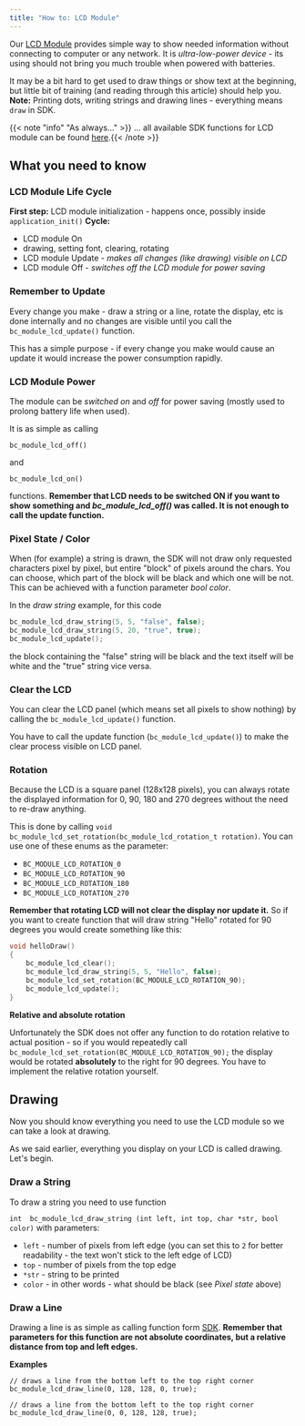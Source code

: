 ```yaml
---
title: "How to: LCD Module"
---
```


Our [LCD Module](../../hardware/about-lcd-module/) provides simple way to show needed information without connecting to computer or any network. It is *ultra-low-power device* - its using should not bring you much trouble when powered with batteries. 

It may be a bit hard to get used to draw things or show text at the beginning, but little bit of training (and reading through this article) should help you.
**Note:** Printing dots, writing strings and drawing lines - everything means `draw` in SDK.  


{{< note "info" "As always..." >}}
... all available SDK functions for LCD module can be found [here](http://sdk.bigclown.com/group__bc__module__lcd.html).{{< /note >}}

## What you need to know

### LCD Module Life Cycle

**First step:**  LCD module initialization - happens once, possibly inside ```application_init()```
**Cycle:**

- LCD module On
- drawing, setting font, clearing, rotating
- LCD module Update - *makes all changes (like drawing) visible on LCD* 
- LCD module Off - *switches off the LCD module for power saving*

### Remember to Update
Every change you make - draw a string or a line, rotate the display, etc is done internally and no changes are visible until you call the ```bc_module_lcd_update()``` function.

This has a simple purpose - if every change you make would cause an update it would increase the power consumption rapidly. 


### LCD Module Power
The module can be *switched on* and *off* for power saving (mostly used to prolong battery life when used).

It is as simple as calling

`bc_module_lcd_off()`

and 

`bc_module_lcd_on()`

functions. **Remember that LCD needs to be switched ON if you want to show something and *bc_module_lcd_off()* was called. It is not enough to call the update function.**

### Pixel State / Color
When (for example) a string is drawn, the SDK will not draw only requested characters pixel by pixel, but entire "block" of pixels around the chars. You can choose, which part of the block will be black and which one will be not. This can be achieved with a function parameter *bool color*.

In the *draw string* example, for this code

```c
bc_module_lcd_draw_string(5, 5, "false", false);
bc_module_lcd_draw_string(5, 20, "true", true);
bc_module_lcd_update();
```
the block containing the "false" string will be black and the text itself will be white and the "true" string vice versa.


### Clear the LCD
You can clear the LCD panel (which means set all pixels to show nothing) by calling the ```bc_module_lcd_update()``` function.

You have to call the update function (```bc_module_lcd_update()```) to make the clear process visible on LCD panel. 


### Rotation
Because the LCD is a square panel (128x128 pixels), you can always rotate the displayed information for 0, 90, 180 and 270 degrees without the need to re-draw anything.

This is done by calling `void bc_module_lcd_set_rotation(bc_module_lcd_rotation_t rotation)`.
You can use one of these enums as the parameter:

- `BC_MODULE_LCD_ROTATION_0`
- `BC_MODULE_LCD_ROTATION_90`
- `BC_MODULE_LCD_ROTATION_180`
- `BC_MODULE_LCD_ROTATION_270`


**Remember that rotating LCD will not clear the display nor update it.** So if you want to create function that will draw string "Hello" rotated for 90 degrees you would create something like this:
```c
void helloDraw() 
{
    bc_module_lcd_clear();
    bc_module_lcd_draw_string(5, 5, "Hello", false);
    bc_module_lcd_set_rotation(BC_MODULE_LCD_ROTATION_90);
    bc_module_lcd_update();
}
```


**Relative and absolute rotation**

Unfortunately the SDK does not offer any function to do rotation relative to actual position - so if you would repeatedly call ```bc_module_lcd_set_rotation(BC_MODULE_LCD_ROTATION_90);``` the display would be rotated **absolutely** to the right for 90 degrees. You have to implement the relative rotation yourself.


## Drawing
Now you should know everything you need to use the LCD module so we can take a look at drawing.

As we said earlier, everything you display on your LCD is called drawing. Let's begin.


### Draw a String
To draw a string you need to use function

```int  bc_module_lcd_draw_string (int left, int top, char *str, bool color)```
with parameters:

- `left` - number of pixels from left edge (you can set this to `2` for better readability - the text won't stick to the left edge of LCD)
- `top` - number of pixels from the top edge
- `*str` - string to be printed
- `color` - in other words - what should be black (see *Pixel state* above)


### Draw a Line
Drawing a line is as simple as calling function form [SDK](http://sdk.bigclown.com/group__bc__module__lcd.html#ga9eb9b7c644a7cdec4be4e97fffb6be2a). **Remember that parameters for this function are not absolute coordinates, but a relative distance from top and left edges.**

**Examples**

```
// draws a line from the bottom left to the top right corner
bc_module_lcd_draw_line(0, 128, 128, 0, true);

// draws a line from the bottom left to the top right corner
bc_module_lcd_draw_line(0, 0, 128, 128, true);

```